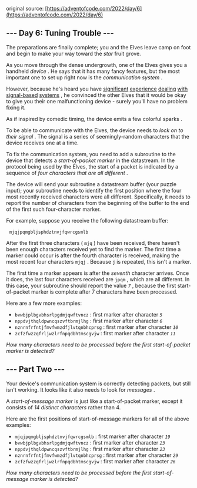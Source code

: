 original source: [https://adventofcode.com/2022/day/6](https://adventofcode.com/2022/day/6)
## --- Day 6: Tuning Trouble ---
 The preparations are finally complete; you and the Elves leave camp on foot and begin to make your way toward the  <em>star</em>  fruit grove.
 
 As you move through the dense undergrowth, one of the Elves gives you a handheld  <em>device</em> . He says that it has many fancy features, but the most important one to set up right now is the  <em>communication system</em> .
 
 However, because he's heard you have  [significant](/2016/day/6)   [experience](/2016/day/25)   [dealing](/2019/day/7)   [with](/2019/day/9)   [signal-based](/2019/day/16)   [systems](/2021/day/25) , he convinced the other Elves that it would be okay to give you their one malfunctioning device - surely you'll have no problem fixing it.
 
 As if inspired by comedic timing, the device emits a few  colorful sparks .
 
 To be able to communicate with the Elves, the device needs to  <em>lock on to their signal</em> . The signal is a series of seemingly-random characters that the device receives one at a time.
 
 To fix the communication system, you need to add a subroutine to the device that detects a  <em>start-of-packet marker</em>  in the datastream. In the protocol being used by the Elves, the start of a packet is indicated by a sequence of  <em>four characters that are all different</em> .
 
 The device will send your subroutine a datastream buffer (your puzzle input); your subroutine needs to identify the first position where the four most recently received characters were all different. Specifically, it needs to report the number of characters from the beginning of the buffer to the end of the first such four-character marker.
 
 For example, suppose you receive the following datastream buffer:
 
 <pre>
 <code>mjqjpqmgbljsphdztnvjfqwrcgsmlb</code> 
</pre>
 
 After the first three characters ( <code>mjq</code> ) have been received, there haven't been enough characters received yet to find the marker. The first time a marker could occur is after the fourth character is received, making the most recent four characters  <code>mjqj</code> . Because  <code>j</code>  is repeated, this isn't a marker.
 
 The first time a marker appears is after the  <em>seventh</em>  character arrives. Once it does, the last four characters received are  <code>jpqm</code> , which are all different. In this case, your subroutine should report the value  <code><em>7</em></code> , because the first start-of-packet marker is complete after 7 characters have been processed.
 
 Here are a few more examples:
 
 
  - <code>bvwbjplbgvbhsrlpgdmjqwftvncz</code> : first marker after character  <code><em>5</em></code> 
  - <code>nppdvjthqldpwncqszvftbrmjlhg</code> : first marker after character  <code><em>6</em></code> 
  - <code>nznrnfrfntjfmvfwmzdfjlvtqnbhcprsg</code> : first marker after character  <code><em>10</em></code> 
  - <code>zcfzfwzzqfrljwzlrfnpqdbhtmscgvjw</code> : first marker after character  <code><em>11</em></code> 
 
 <em>How many characters need to be processed before the first start-of-packet marker is detected?</em>
 

## --- Part Two ---
 Your device's communication system is correctly detecting packets, but still isn't working. It looks like it also needs to look for  <em>messages</em> .
 
 A  <em>start-of-message marker</em>  is just like a start-of-packet marker, except it consists of  <em>14 distinct characters</em>  rather than 4.
 
 Here are the first positions of start-of-message markers for all of the above examples:
 
 
  - <code>mjqjpqmgbljsphdztnvjfqwrcgsmlb</code> : first marker after character  <code><em>19</em></code> 
  - <code>bvwbjplbgvbhsrlpgdmjqwftvncz</code> : first marker after character  <code><em>23</em></code> 
  - <code>nppdvjthqldpwncqszvftbrmjlhg</code> : first marker after character  <code><em>23</em></code> 
  - <code>nznrnfrfntjfmvfwmzdfjlvtqnbhcprsg</code> : first marker after character  <code><em>29</em></code> 
  - <code>zcfzfwzzqfrljwzlrfnpqdbhtmscgvjw</code> : first marker after character  <code><em>26</em></code> 
 
 <em>How many characters need to be processed before the first start-of-message marker is detected?</em>
 

